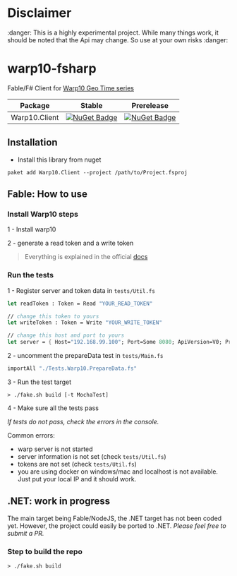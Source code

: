 # Disclaimer
:danger: This is a highly experimental project. While many things work, it should be noted that the Api may change. So use at your own risks :danger:

# warp10-fsharp
Fable/F# Client for [Warp10 Geo Time series](http://www.warp10.io)

Package | Stable | Prerelease
--- | --- | ---
Warp10.Client | [![NuGet Badge](https://buildstats.info/nuget/Warp10.Client)](https://www.nuget.org/packages/Warp10.Client/) | [![NuGet Badge](https://buildstats.info/nuget/Warp10.Client?includePreReleases=true)](https://www.nuget.org/packages/Warp10.Client/)

## Installation
- Install this library from nuget
```
paket add Warp10.Client --project /path/to/Project.fsproj
```

## Fable: How to use

### Install Warp10 steps
1 - Install warp10

2 - generate a read token and a write token
> Everything is explained in the official [docs](http://www.warp10.io/getting-started/)

### Run the tests

1 - Register server and token data in `tests/Util.fs`

```fsharp
let readToken : Token = Read "YOUR_READ_TOKEN"

// change this token to yours
let writeToken : Token = Write "YOUR_WRITE_TOKEN"

// change this host and port to yours
let server = { Host="192.168.99.100"; Port=Some 8080; ApiVersion=V0; Protocol=HTTP}
```

2 - uncomment the prepareData test in `tests/Main.fs`

```fsharp
importAll "./Tests.Warp10.PrepareData.fs"
```

3 - Run the test target

```shell
> ./fake.sh build [-t MochaTest]
```

4 - Make sure all the tests pass

*If tests do not pass, check the errors in the console.*

Common errors:
- warp server is not started
- server information is not set (check `tests/Util.fs`)
- tokens are not set (check `tests/Util.fs`)
- you are using docker on windows/mac and localhost is not available. Just put your local IP and it should work.


## .NET: work in progress
The main target being Fable/NodeJS, the .NET target has not been coded yet.
However, the project could easily be ported to .NET.
*Please feel free to submit a PR.*

### Step to build the repo

```shell
> ./fake.sh build
```
